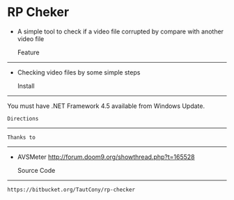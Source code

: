 # RP Cheker #

- A simple tool to check if a video file corrupted by compare with another video file

    Feature
--------------------
-   Checking video files by some simple steps

    Install
--------------------
You must have .NET Framework 4.5 available from Windows Update.

    Directions
--------------------

    Thanks to
--------------------
 - AVSMeter
    http://forum.doom9.org/showthread.php?t=165528

    
    Source Code
--------------------
    https://bitbucket.org/TautCony/rp-checker